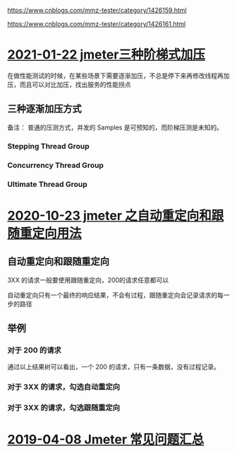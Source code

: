 https://www.cnblogs.com/mmz-tester/category/1426159.html

https://www.cnblogs.com/mmz-tester/category/1426161.html

# [2021-01-22 jmeter三种阶梯式加压](https://www.cnblogs.com/mmz-tester/p/14312889.html)

在做性能测试的时候，在某些场景下需要逐渐加压，不总是停下来再修改线程再加压，而且可以对比加压，找出服务的性能拐点

## 三种逐渐加压方式

备注： 普通的压测方式，并发的 Samples 是可预知的，而阶梯压测是未知的。

### Stepping Thread Group



### Concurrency Thread Group



### Ultimate Thread Group





# [2020-10-23 jmeter 之自动重定向和跟随重定向用法](https://www.cnblogs.com/mmz-tester/p/13865117.html1)

## 自动重定向和跟随重定向

3XX 的请求一般要使用跟随重定向，200的请求任意都可以

自动重定向只有一个最终的响应结果，不会有过程，跟随重定向会记录请求的每一步的路径

## 举例

### 对于 200 的请求



通过以上结果树可以看出，一个 200 的请求，只有一条数据，没有过程记录。



### 对于 3XX 的请求，勾选自动重定向



### 对于 3XX 的请求，勾选跟随重定向



# [2019-04-08 Jmeter 常见问题汇总](https://www.cnblogs.com/mmz%2Dtester/archive/2004/01/13/10672295.html)



